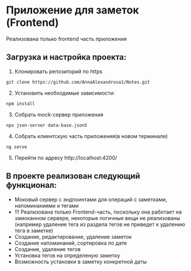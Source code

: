 # **Приложение для заметок (Frontend)**
Реализована только frontend часть приложения

## **Загрузка и настройка проекта:**

1. Клонировать репозиторий по https
```
git clone https://github.com/AnnaAlexandrova1/Notes.git
```
2. Установить необходимые зависимости: 
```
npm install
```
3. Собрать mock-сервер приложения
```
npx json-server data-base.json5
```
4. Собрать клиентскую часть приложения(в новом терминале)
```
ng serve
```
5. Перейти по адресу http://localhost:4200/

## **В проекте реализован следующий функционал:**
* Моковый сервер с эндпоинтами для операций с заметками, напоминаниями и тегами
* !!! Реализована только Frontend-часть, 
поскольку она работает на замоканном сервере, некоторые логичные вещи не реализованы (например удаление тега из раздела тегов не приведет к удалению тега в заметке)
* Создание, редактирование, удаление заметок
* Создание напоминаний, сортировка по дате
* Создание, удаление тегов
* Установка тегов на определеную заметку
* Возможность установки в заметку конкретной даты
